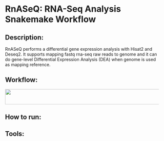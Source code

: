 # RnASeQ: RNA-Seq Analysis Snakemake Workflow

## Description:
RnASeQ performs a differential gene expression analysis with Hisat2 and Deseq2. It supports mapping fastq rna-seq raw reads to genome and it can do gene-level Differential Expression Analysis (DEA) when genome is used as mapping reference.

## Workflow:
<p align="center">
  <img src="https://user-images.githubusercontent.com/66043140/190636817-89a2fc22-7a2b-4ed1-b01d-9301d6f4cef0.PNG" width="760" height="50">

## How to run:

## Tools:
